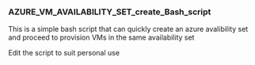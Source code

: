 ### AZURE_VM_AVAILABILITY_SET_create_Bash_script

This is a simple bash script that can quickly create an azure avalibility set and proceed to provision VMs in the same availability set

Edit the script to suit personal use 